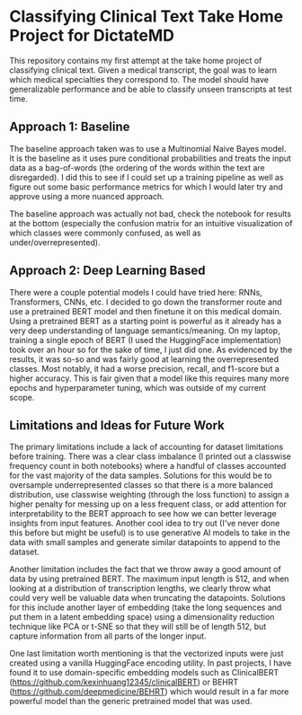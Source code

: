# Classifying Clinical Text Take Home Project for DictateMD

This repository contains my first attempt at the take home project of classifying clinical text. Given a medical transcript, the goal was to learn which medical specialties they correspond to. The model should have generalizable performance and be able to classify unseen transcripts at test time.

## Approach 1: Baseline

The baseline approach taken was to use a Multinomial Naive Bayes model. It is the baseline as it uses pure conditional probabilities and treats the input data as a bag-of-words (the ordering of the words within the text are disregarded). I did this to see if I could set up a training pipeline as well as figure out some basic performance metrics for which I would later try and approve using a more nuanced approach.

The baseline approach was actually not bad, check the notebook for results at the bottom (especially the confusion matrix for an intuitive visualization of which classes were commonly confused, as well as under/overrepresented).

## Approach 2: Deep Learning Based

There were a couple potential models I could have tried here: RNNs, Transformers, CNNs, etc. I decided to go down the transformer route and use a pretrained BERT model and then finetune it on this medical domain. Using a pretrained BERT as a starting point is powerful as it already has a very deep understanding of language semantics/meaning. On my laptop, training a single epoch of BERT (I used the HuggingFace implementation) took over an hour so for the sake of time, I just did one. As evidenced by the results, it was so-so and was fairly good at learning the overrepresented classes. Most notably, it had a worse precision, recall, and f1-score but a higher accuracy. This is fair given that a model like this requires many more epochs and hyperparameter tuning, which was outside of my current scope.

## Limitations and Ideas for Future Work

The primary limitations include a lack of accounting for dataset limitations before training. There was a clear class imbalance (I printed out a classwise frequency count in both notebooks) where a handful of classes accounted for the vast majority of the data samples. Solutions for this would be to oversample underrepresented classes so that there is a more balanced distribution, use classwise weighting (through the loss function) to assign a higher penalty for messing up on a less frequent class, or add attention for interpretability to the BERT approach to see how we can better leverage insights from input features. Another cool idea to try out (I've never done this before but might be useful) is to use generative AI models to take in the data with small samples and generate similar datapoints to append to the dataset.

Another limitation includes the fact that we throw away a good amount of data by using pretrained BERT. The maximum input length is 512, and when looking at a distribution of transcription lengths, we clearly throw what could very well be valuable data when truncating the datapoints. Solutions for this include another layer of embedding (take the long sequences and put them in a latent embedding space) using a dimensionality reduction technique like PCA or t-SNE so that they will still be of length 512, but capture information from all parts of the longer input.

One last limitation worth mentioning is that the vectorized inputs were just created using a vanilla HuggingFace encoding utility. In past projects, I have found it to use domain-specific embedding models such as ClinicalBERT (https://github.com/kexinhuang12345/clinicalBERT) or BEHRT (https://github.com/deepmedicine/BEHRT) which would result in a far more powerful model than the generic pretrained model that was used.
